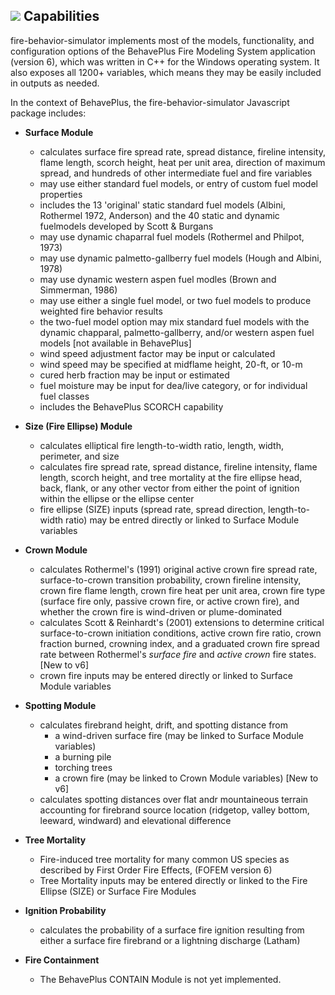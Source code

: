 ##  ![](favicon.png) Capabilities

fire-behavior-simulator implements most of the models, functionality, and configuration options of the BehavePlus Fire Modeling System application (version 6), which was written in C++ for the Windows operating system.  It also exposes all 1200+ variables, which means they may be easily included in outputs as needed.

In the context of BehavePlus, the fire-behavior-simulator Javascript package includes:

- **Surface Module**
  - calculates surface fire spread rate, spread distance, fireline intensity, flame length, scorch height, heat per unit area, direction of maximum spread, and hundreds of other intermediate fuel and fire variables
  - may use either standard fuel models, or entry of custom fuel model properties
  - includes the 13 'original' static standard fuel models (Albini, Rothermel 1972, Anderson) and the 40 static and dynamic fuelmodels developed by Scott & Burgans
  - may use dynamic chaparral fuel models (Rothermel and Philpot, 1973)
  - may use dynamic palmetto-gallberry fuel models (Hough and Albini, 1978)
  - may use dynamic western aspen fuel modles (Brown and Simmerman, 1986)
  - may use either a single fuel model, or two fuel models to produce weighted fire behavior results
  - the two-fuel model option may mix standard fuel models with the dynamic chapparal, palmetto-gallberry, and/or western aspen fuel models [not available in BehavePlus]
  - wind speed adjustment factor may be input or calculated
  - wind speed may be specified at midflame height, 20-ft, or 10-m
  - cured herb fraction may be input or estimated
  - fuel moisture may be input for dea/live category, or for individual fuel classes
  - includes the BehavePlus SCORCH capability

- **Size (Fire Ellipse) Module**
  - calculates elliptical fire length-to-width ratio, length, width, perimeter, and size
  - calculates fire spread rate, spread distance, fireline intensity, flame length, scorch height, and tree mortality at the fire ellipse head, back, flank, or any other vector from either the point of ignition within the ellipse or the ellipse center
  - fire ellipse (SIZE) inputs (spread rate, spread direction, length-to-width ratio) may be entred directly or linked to Surface Module variables

- **Crown Module**
  - calculates Rothermel's (1991) original active crown fire spread rate, surface-to-crown transition probability, crown fireline intensity, crown fire flame length, crown fire heat per unit area, crown fire type (surface fire only, passive crown fire, or active crown fire), and whether the crown fire is wind-driven or plume-dominated
  - calculates Scott & Reinhardt's (2001) extensions to determine critical surface-to-crown initiation conditions, active crown fire ratio, crown fraction burned, crowning index, and a graduated crown fire spread rate between Rothermel's *surface fire* and *active crown* fire states. [New to v6]
  - crown fire inputs may be entered directly or linked to Surface Module variables

- **Spotting Module**
  - calculates firebrand height, drift, and spotting distance from
    - a wind-driven surface fire (may be linked to Surface Module variables)
    - a burning pile
    - torching trees
    - a crown fire (may be linked to Crown Module variables) [New to v6]
  - calculates spotting distances over flat andr mountaineous terrain accounting for firebrand source location (ridgetop, valley bottom, leeward, windward) and elevational difference

- **Tree Mortality**
  - Fire-induced tree mortality for many common US species as described by First Order Fire Effects, (FOFEM version 6)
  - Tree Mortality inputs may be entered directly or linked to the Fire Ellipse (SIZE) or Surface Fire Modules

- **Ignition Probability**
  - calculates the probability of a surface fire ignition resulting from either a surface fire firebrand or a lightning discharge (Latham)

- **Fire Containment**
  - The BehavePlus CONTAIN Module is not yet implemented.
